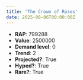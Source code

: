 ```yaml
---
title: 'The Crown of Roses'
date: 2025-08-06T00:00:00Z
---
```

- **RAP**: 799288
- **Value**: 2500000
- **Demand level**: 0
- **Trend**: 2
- **Projected?**: True
- **Hyped?**: True
- **Rare?**: True
